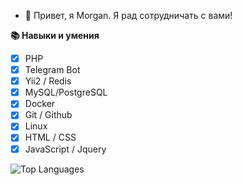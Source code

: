 - 👋 Привет, я Morgan. Я рад сотрудничать с вами!

**📚 Навыки и умения**
 - [x] PHP
 - [x] Telegram Bot
 - [x] Yii2 / Redis
 - [x] MySQL/PostgreSQL
 - [x] Docker
 - [x] Git / Github 
 - [x] Linux
 - [x] HTML / CSS 
 - [x] JavaScript / Jquery
 
 ![Top Languages](https://github-readme-stats.vercel.app/api/top-langs/?username=wmmorgan&layout=compact)

<!---
WmMorgan/WmMorgan is a ✨ special ✨ repository because its `README.md` (this file) appears on your GitHub profile.
You can click the Preview link to take a look at your changes.
--->
